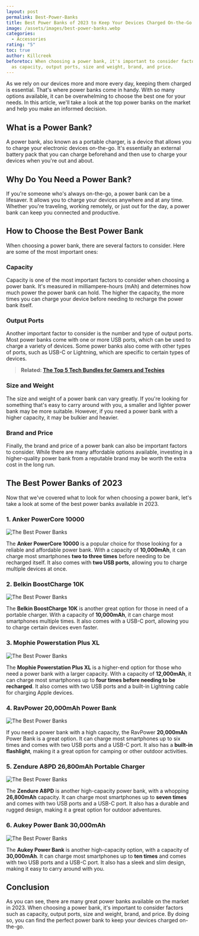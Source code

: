 ```yaml
---
layout: post
permalink: Best-Power-Banks
title: Best Power Banks of 2023 to Keep Your Devices Charged On-the-Go
image: /assets/images/best-power-banks.webp
categories:
  - Accessories
rating: "5"
toc: true
author: Killcreek
beforetoc: When choosing a power bank, it's important to consider factors such
  as capacity, output ports, size and weight, brand, and price.
---
```

As we rely on our devices more and more every day, keeping them charged is essential. That's where power banks come in handy. With so many options available, it can be overwhelming to choose the best one for your needs. In this article, we'll take a look at the top power banks on the market and help you make an informed decision.



## What is a Power Bank?

A power bank, also known as a portable charger, is a device that allows you to charge your electronic devices on-the-go. It's essentially an external battery pack that you can charge beforehand and then use to charge your devices when you're out and about.



## Why Do You Need a Power Bank?

If you're someone who's always on-the-go, a power bank can be a lifesaver. It allows you to charge your devices anywhere and at any time. Whether you're traveling, working remotely, or just out for the day, a power bank can keep you connected and productive.





## How to Choose the Best Power Bank

When choosing a power bank, there are several factors to consider. Here are some of the most important ones:



### Capacity

Capacity is one of the most important factors to consider when choosing a power bank. It's measured in milliampere-hours (mAh) and determines how much power the power bank can hold. The higher the capacity, the more times you can charge your device before needing to recharge the power bank itself.



### Output Ports

Another important factor to consider is the number and type of output ports. Most power banks come with one or more USB ports, which can be used to charge a variety of devices. Some power banks also come with other types of ports, such as USB-C or Lightning, which are specific to certain types of devices.





> **R﻿elated: [The Top 5 Tech Bundles for Gamers and Techies](https://bundledeals.xyz/the-top-5-tech-bundles-for-gamers-and-techies)**



### Size and Weight

The size and weight of a power bank can vary greatly. If you're looking for something that's easy to carry around with you, a smaller and lighter power bank may be more suitable. However, if you need a power bank with a higher capacity, it may be bulkier and heavier.



### Brand and Price

Finally, the brand and price of a power bank can also be important factors to consider. While there are many affordable options available, investing in a higher-quality power bank from a reputable brand may be worth the extra cost in the long run.



## The Best Power Banks of 2023

Now that we've covered what to look for when choosing a power bank, let's take a look at some of the best power banks available in 2023.



### 1. Anker PowerCore 10000

![The Best Power Banks](/assets/images/anker-powercore-10000.webp "Anker PowerCore 10000")

The **Anker PowerCore 10000** is a popular choice for those looking for a reliable and affordable power bank. With a capacity of **10,000mAh**, it can charge most smartphones **two to three times** before needing to be recharged itself. It also comes with **two USB ports**, allowing you to charge multiple devices at once.









### 2. Belkin BoostCharge 10K



![The Best Power Banks](/assets/images/belkin-boostcharge-10k.jpg "Belkin BoostCharge 10K")

The **Belkin BoostCharge 10K** is another great option for those in need of a portable charger. With a capacity of **10,000mAh**, it can charge most smartphones multiple times. It also comes with a USB-C port, allowing you to charge certain devices even faster.



### 3. Mophie Powerstation Plus XL

![The Best Power Banks](/assets/images/mophie-powerstation-plus-xl_3.jpg "Mophie Powerstation Plus XL")

The **Mophie Powerstation Plus XL** is a higher-end option for those who need a power bank with a larger capacity. With a capacity of **12,000mAh**, it can charge most smartphones up to **four times before needing to be recharged**. It also comes with two USB ports and a built-in Lightning cable for charging Apple devices.



### 4. RavPower 20,000mAh Power Bank

![The Best Power Banks](/assets/images/ravpowerportablecharger20000m.webp "RavPower 20,000mAh Power Bank")



If you need a power bank with a high capacity, the RavPower **20,000mAh** Power Bank is a great option. It can charge most smartphones up to six times and comes with two USB ports and a USB-C port. It also has a **built-in flashlight**, making it a great option for camping or other outdoor activities.



### 5. Zendure A8PD 26,800mAh Portable Charger



![The Best Power Banks](/assets/images/zendure-a8pd.jpg "Zendure A8PD 26,800mAh Portable Charger")

The **Zendure A8PD** is another high-capacity power bank, with a whopping **26,800mAh** capacity. It can charge most smartphones up to **seven times** and comes with two USB ports and a USB-C port. It also has a durable and rugged design, making it a great option for outdoor adventures.



### 6. Aukey Power Bank 30,000mAh

![The Best Power Banks](/assets/images/aukey_30000mah_lightning_power_bank.webp "Aukey Power Bank 30,000mAh")

The **Aukey Power Bank** is another high-capacity option, with a capacity of **30,000mAh**. It can charge most smartphones up to **ten times** and comes with two USB ports and a USB-C port. It also has a sleek and slim design, making it easy to carry around with you.



## Conclusion

As you can see, there are many great power banks available on the market in 2023. When choosing a power bank, it's important to consider factors such as capacity, output ports, size and weight, brand, and price. By doing so, you can find the perfect power bank to keep your devices charged on-the-go.
